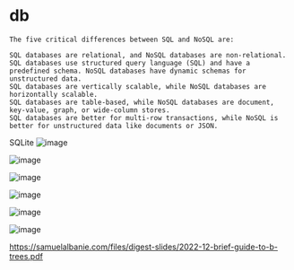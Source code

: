 # db  
```  
The five critical differences between SQL and NoSQL are:

SQL databases are relational, and NoSQL databases are non-relational.
SQL databases use structured query language (SQL) and have a predefined schema. NoSQL databases have dynamic schemas for unstructured data.
SQL databases are vertically scalable, while NoSQL databases are horizontally scalable.
SQL databases are table-based, while NoSQL databases are document, key-value, graph, or wide-column stores.
SQL databases are better for multi-row transactions, while NoSQL is better for unstructured data like documents or JSON.
```  
SQLite ![image](https://github.com/user-attachments/assets/70c3181a-4992-4dd3-8f2a-e4a11694c382)  

![image](https://github.com/user-attachments/assets/e2cfa695-ae55-463a-be46-82a2eb211362)

![image](https://github.com/user-attachments/assets/74c370c1-cdd5-4b97-b983-bd21d9bc234f)

![image](https://github.com/user-attachments/assets/d5bb6391-98c4-4505-b14f-f79d3a90df9b)

![image](https://github.com/user-attachments/assets/68ee5ce3-555b-469a-9031-cec790330a38)

![image](https://github.com/user-attachments/assets/67e293b5-8530-4fda-91f0-ea8c6f29e7c7)

https://samuelalbanie.com/files/digest-slides/2022-12-brief-guide-to-b-trees.pdf
